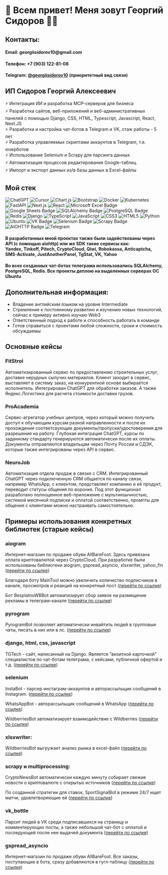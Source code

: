 # 👋 Всем привет! Меня зовут Георгий Сидоров 👨‍💻

## Контакты: 
#### Email: georgiis&#x2060;idorov10@&#x2060;gmail.com
#### Телефон: +7 (903) 122-81-08
#### Telegram: <a href='https://t.me/georgiisidorov10'>@georgiisidorov10</a> (приоритетный вид связи)

## ИП Сидоров Георгий Алексеевич
  ⚡️  Интеграция ИИ и разработка MCP-серверов для бизнеса <br>
  ⚡️  Разработка сайтов, веб-приложений и веб-административных панелей с помощью Django, CSS, HTML, Typescript, Javascript, React, Next.JS <br>
  ⚡️  Разработка и настройка чат-ботов в Telegram и VK, стаж работы - 5 лет <br>
  ⚡️  Разработка управляемых скриптами аккаунтов в Telegram, т.е. юзерботов <br>
  ⚡️  Использование Selenium и Scrapy для парсинга данных <br>
  ⚡️  Автоматизация процессов редактирования Google-таблиц <br>
  ⚡️  Импорт и экспорт данных из/в базы данных в Excel-файлы 

## Мой стек
![ChatGPT](https://img.shields.io/badge/ChatGPT-74aa9c?logo=openai&logoColor=white&style=for-the-badge)
![Cursor](https://custom-icon-badges.demolab.com/badge/Cursor-000000?logo=cursor-ai-white&style=for-the-badge)
![Chart.js](https://img.shields.io/badge/Chart.js-FF6384?logo=chartdotjs&logoColor=fff&style=for-the-badge)
![Bootstrap](https://img.shields.io/badge/Bootstrap-7952B3?logo=bootstrap&logoColor=fff&style=for-the-badge)
![Docker](https://img.shields.io/badge/Docker-2496ED?logo=docker&logoColor=fff&style=for-the-badge)
![Kubernetes](https://img.shields.io/badge/Kubernetes-326CE5?logo=kubernetes&logoColor=fff&style=for-the-badge)
![FastAPI](https://img.shields.io/badge/FastAPI-009485.svg?logo=fastapi&logoColor=white&style=for-the-badge)
![Next.js](https://img.shields.io/badge/Next.js-black?logo=next.js&logoColor=white&style=for-the-badge)
![React](https://img.shields.io/badge/React-%2320232a.svg?logo=react&logoColor=%2361DAFB&style=for-the-badge)
![Microsoft Excel Badge](https://img.shields.io/badge/Microsoft%20Excel-217346?logo=microsoftexcel&logoColor=fff&style=for-the-badge)
![Google Sheets Badge](https://img.shields.io/badge/Google%20Sheets-34A853?logo=googlesheets&logoColor=fff&style=for-the-badge)
![SQLAlchemy Badge](https://img.shields.io/badge/SQLAlchemy-D71F00?logo=sqlalchemy&logoColor=fff&style=for-the-badge)
![PostgreSQL Badge](https://img.shields.io/badge/PostgreSQL-4169E1?logo=postgresql&logoColor=fff&style=for-the-badge)
![Redis](https://img.shields.io/badge/redis-%23DD0031.svg?style=for-the-badge&logo=redis&logoColor=white)
![Django](https://img.shields.io/badge/django-%23092E20.svg?style=for-the-badge&logo=django&logoColor=white)
![TypeScript](https://img.shields.io/badge/TypeScript-3178C6?logo=typescript&logoColor=fff&style=for-the-badge)
![JavaScript](https://img.shields.io/badge/javascript-%23323330.svg?style=for-the-badge&logo=javascript&logoColor=%23F7DF1E)
![CSS3](https://img.shields.io/badge/css3-%231572B6.svg?style=for-the-badge&logo=css3&logoColor=white)
![HTML5](https://img.shields.io/badge/html5-%23E34F26.svg?style=for-the-badge&logo=html5&logoColor=white)
![Python](https://img.shields.io/badge/python-3670A0?style=for-the-badge&logo=python&logoColor=ffdd54)
![Ubuntu](https://img.shields.io/badge/Ubuntu-E95420?style=for-the-badge&logo=ubuntu&logoColor=white)
![VK Badge](https://img.shields.io/badge/VK-07F?logo=vk&logoColor=fff&style=for-the-badge)
![Selenium Badge](https://img.shields.io/badge/Selenium-43B02A?logo=selenium&logoColor=fff&style=for-the-badge)
![Scrapy Badge](https://img.shields.io/badge/Scrapy-60A839?logo=scrapy&logoColor=fff&style=for-the-badge)
![AIOHTTP Badge](https://img.shields.io/badge/AIOHTTP-2C5BB4?logo=aiohttp&logoColor=fff&style=for-the-badge)
![Telegram](https://img.shields.io/badge/Telegram-2CA5E0?style=for-the-badge&logo=telegram&logoColor=white)


#### В разработанных мной проектах также были задействованы через API (с помощью aiohttp) или же SDK такие сервисы как: <br>Yandex, Tinkoff, Pitech, CryptoCloud, Qiwi, Robokassa, Anticaptcha, SMS-Activate, JustAnotherPanel, TgStat, VK, Yahoo

#### Во всех созданных чат-ботах телеграма использовались SQLAlchemy, PostgreSQL, Redis. Все проекты деплою на выделенных серверах ОС Ubuntu

## Дополнительная информация:
- Владение английским языком на уровне Intermediate
- Стремление к постоянному развитию и изучению новых технологий, сейчас к примеру активно изучаю Web3
- Ответственный подход к работе и способность работать в команде
- Готов справиться с проектами любой сложности, сроки и стоимость обсуждаемы

## Основные кейсы
### FitStroi
Автоматизированный сервис по предоставлению строительных услуг, доставке нерудных сыпучих материалов. Клиент заходит в сервис, выставляет в систему заказ, на конкурентной основе выбирается исполнитель. Интегрирован ChatGPT для обработки заказов. А также Яндекс.Логистика для расчета стоимости доставки грузов. 

### ProAcademia
Сервис-агрегатор учебных центров, через который можно получить доступ к обучающим курсам разной направленности и после их прохождения соответсвующие документы/пропуски/удостоверения для разрешения на работу. Глубокая интеграция ChatGPT, курсы по заданному стандарту генерируются автоматически после их оплаты. Документы отправляются владельцам через Почту России и СДЭК, которые также интегрированы через API в сервис.

### NeuroJob
Автоматизация отдела продаж в связке с CRM. Интегрированный ChatGPT через подключенную CRM общается по каналу связи, например WhatsApp, с клиентом, представляет компанию и её продукт, переводит статусы общения по воронке. Под этот функционал разработано полноценное веб-приложение с мультиязычностью, системой месячной подписки и оплатой соответственно, промпты для общения с клиентами можно настраивать самостоятельно.

## Примеры использования конкретных библиотек (старые кейсы)

### aiogram
Интернет-магазин по продаже обуви AllBareFoot. Здесь привязана оплата криптовалютой через CryptoCloud. При разработке были использованы библиотеки aiogram, gspread_asyncio, xlsxwriter, yahoo_fin (<a href='https://github.com/georgiisidorov/AllBareFoot'>перейти по ссылке</a>)

Благодаря боту MainTool можно увеличить количество подписчиков в канале, просмотров и реакций на конкретный пост (<a href='https://github.com/georgiisidorov/MainTool'>перейти по ссылке</a>)

Бот BesplatnoWBBot автоматизирует сбор заявок на размещение рекламы в телеграм-канале (<a href='https://github.com/georgiisidorov/BesplatnoWBBot'>перейти по ссылке</a>)
### pyrogram
PyrogramBot позволяет автоматически инвайтить людей в групповые чаты, писать в них или в лс. (<a href='https://github.com/georgiisidorov/PyrogramBot'>перейти по ссылке</a>)
### django, html, css, javascript
TGTech - сайт, написанный на Django. Является "визитной карточкой" специалистов по чат-ботам телеграма, с кейсами, публичной офертой и т.д. (<a href='https://github.com/georgiisidorov/TGTech'>перейти по ссылке</a>)
### selenium
InstaBot - парсер инстаграм-аккаунтов и авторассыльщик сообщений в Instagram. (<a href='https://github.com/georgiisidorov/InstaBot'>перейти по ссылке</a>)

WhatsAppBot - авторассыльщик сообщений в WhatsApp (<a href='https://github.com/georgiisidorov/WhatsAppBot'>перейти по ссылке</a>)

WildberriesBot автоматизирует взаимодействие с Wildberries (<a href='https://github.com/georgiisidorov/WildberriesBot'>перейти по ссылке</a>)
### xlsxwriter:
WildberriesBot выгружает анализ рынка в excel-файл (<a href='https://github.com/georgiisidorov/WildberriesBot'>перейти по ссылке</a>)
### scrapy и multiprocessing:
CryptoNewsBot автоматически каждую минуту собирает свежие новости о криптовалюте с открытых источников (<a href='https://github.com/georgiisidorov/CryptoNewsBot'>перейти по ссылке</a>)

По созданной стратегии для ставок, SportSignalBot в режиме 24/7 ищет матчи, удовлетворяющие ей (<a href='https://github.com/georgiisidorov/SportSignalBot'>перейти по ссылке</a>)
### vk_bottle
Парсит людей в VK среди подписавшихся на страницу и комментирующих посты, а также небольшой чат-бот с оплатой и последующей после нее выдачей документа (<a href='https://github.com/georgiisidorov/VKBot'>перейти по ссылке</a>)
### gspread_asyncio
Интернет-магазин по продаже обуви AllBareFoot. Все заказы, поступающие в бота, сразу добавляются в гугл-таблицу (<a href='https://github.com/georgiisidorov/AllBareFoot'>перейти по ссылке</a>)







